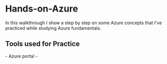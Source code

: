 <p><h1>Hands-on-Azure</h1></p>
In this walkthrough I show a step by step on some Azure concepts that I've practiced while studying Azure fundamentals.

<h2>Tools used for Practice</h2>
- Azure portal
- 
